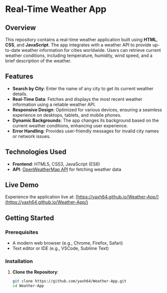 # Real-Time Weather App

## Overview

This repository contains a real-time weather application built using **HTML**, **CSS**, and **JavaScript**. The app integrates with a weather API to provide up-to-date weather information for cities worldwide. Users can retrieve current weather conditions, including temperature, humidity, wind speed, and a brief description of the weather.

## Features

- **Search by City**: Enter the name of any city to get its current weather details.
- **Real-Time Data**: Fetches and displays the most recent weather information using a reliable weather API.
- **Responsive Design**: Optimized for various devices, ensuring a seamless experience on desktops, tablets, and mobile phones.
- **Dynamic Backgrounds**: The app changes its background based on the current weather conditions, enhancing user experience.
- **Error Handling**: Provides user-friendly messages for invalid city names or network issues.

## Technologies Used

- **Frontend**: HTML5, CSS3, JavaScript (ES6)
- **API**: [OpenWeatherMap API](https://openweathermap.org/api) for fetching weather data

## Live Demo

Experience the application live at: [https://yaxh64.github.io/Weather-App/](https://yaxh64.github.io/Weather-App/)

## Getting Started

### Prerequisites

- A modern web browser (e.g., Chrome, Firefox, Safari)
- Text editor or IDE (e.g., VSCode, Sublime Text)

### Installation

1. **Clone the Repository**:
   ```bash
   git clone https://github.com/yaxh64/Weather-App.git
   cd Weather-App
